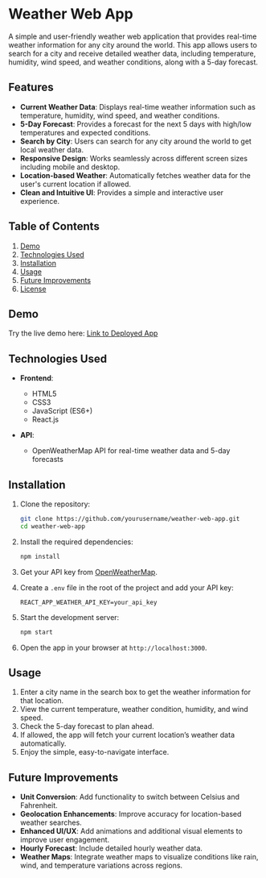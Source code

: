 # Weather Web App

A simple and user-friendly weather web application that provides real-time weather information for any city around the world. This app allows users to search for a city and receive detailed weather data, including temperature, humidity, wind speed, and weather conditions, along with a 5-day forecast.

## Features

- **Current Weather Data**: Displays real-time weather information such as temperature, humidity, wind speed, and weather conditions.
- **5-Day Forecast**: Provides a forecast for the next 5 days with high/low temperatures and expected conditions.
- **Search by City**: Users can search for any city around the world to get local weather data.
- **Responsive Design**: Works seamlessly across different screen sizes including mobile and desktop.
- **Location-based Weather**: Automatically fetches weather data for the user's current location if allowed.
- **Clean and Intuitive UI**: Provides a simple and interactive user experience.

## Table of Contents

1. [Demo](#demo)
2. [Technologies Used](#technologies-used)
3. [Installation](#installation)
4. [Usage](#usage)
5. [Future Improvements](#future-improvements)
6. [License](#license)

## Demo


Try the live demo here: [Link to Deployed App](#)

## Technologies Used

- **Frontend**:
  - HTML5
  - CSS3
  - JavaScript (ES6+)
  - React.js

- **API**:
  - OpenWeatherMap API for real-time weather data and 5-day forecasts

## Installation

1. Clone the repository:

    ```bash
    git clone https://github.com/yourusername/weather-web-app.git
    cd weather-web-app
    ```

2. Install the required dependencies:

    ```bash
    npm install
    ```

3. Get your API key from [OpenWeatherMap](https://openweathermap.org/).

4. Create a `.env` file in the root of the project and add your API key:

    ```
    REACT_APP_WEATHER_API_KEY=your_api_key
    ```

5. Start the development server:

    ```bash
    npm start
    ```

6. Open the app in your browser at `http://localhost:3000`.

## Usage

1. Enter a city name in the search box to get the weather information for that location.
2. View the current temperature, weather condition, humidity, and wind speed.
3. Check the 5-day forecast to plan ahead.
4. If allowed, the app will fetch your current location’s weather data automatically.
5. Enjoy the simple, easy-to-navigate interface.

## Future Improvements

- **Unit Conversion**: Add functionality to switch between Celsius and Fahrenheit.
- **Geolocation Enhancements**: Improve accuracy for location-based weather searches.
- **Enhanced UI/UX**: Add animations and additional visual elements to improve user engagement.
- **Hourly Forecast**: Include detailed hourly weather data.
- **Weather Maps**: Integrate weather maps to visualize conditions like rain, wind, and temperature variations across regions.
